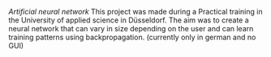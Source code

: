 *Artificial neural network*
This project was made during a Practical training in the University of applied science in Düsseldorf.
The aim was to create a neural network that can vary in size depending on the user and can learn training patterns using backpropagation.
(currently only in german and no GUI)
